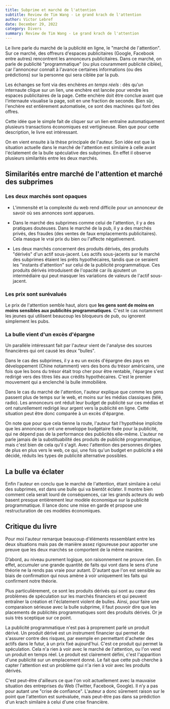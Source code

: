 ```yaml
---
title: Subprime et marché de l'attention
subtitle: Review de Tim Wang - Le grand krach de l'attention
author: Victor Lebref
date: December 29, 2022
category: Divers
summary: Review de Tim Wang - Le grand krach de l'attention
---
```


Le livre parle du marché de la publicité en ligne, le "marché de l'attention". Sur ce marché, des offreurs d'espaces publicitaires (Google, Facebook entre autres) rencontrent les annonceurs publicitaires. Dans ce marché, on parle de publicité "programmatique" (ou plus couramment publicité ciblée), car l'annonceur connaît à l'avance certaines informations (ou des prédictions) sur la personne qui sera ciblée par la pub. 

Les échanges se font via des enchères _en temps réels_ : dès qu'un internaute clique sur un lien, une enchère est lancée pour vendre les espaces publicitaires de la page. Cette enchère doit être conclue avant que l'internaute visualise la page, soit en une fraction de seconde. Bien sûr, l'enchère est entièrement automatisée, ce sont des machines qui font des offres. 

Cette idée que le simple fait de cliquer sur un lien entraîne automatiquement plusieurs transactions économiques est vertigineuse. Rien que pour cette description, le livre est intéressant. 

On en vient ensuite à la thèse principale de l'auteur. Son idée est que la situation actuelle dans le marché de l'attention est similaire à celle avant l'éclatement de la bulle spéculative des subprimes. En effet il observe plusieurs similarités entre les deux marchés.

## Similarités entre marché de l'attention et marché des subprimes

###  **Les deux marchés sont opaques**

  * L'immensité et la complexité du web rend difficile pour un annonceur de savoir où ses annonces sont apparues. 

  * Dans le marché des subprimes comme celui de l'attention, il y a des pratiques douteuses. Dans le marché de la pub, il y a des marchés privés, des fraudes (des ventes de faux emplacements publicitaires). Cela masque le vrai prix du bien ou l'affecte négativement. 

  * Les deux marchés concernent des produits dérivés, des produits "dérivés" d'un actif sous-jacent. Les actifs sous-jacents sur le marché des subprimes étaient les prêts hypothécaires, tandis que ce seraient les "instants d'attention" sur celui de la publicité programmatique. Ces produits dérivés introduisent de l'opacité car ils ajoutent un intermédiaire qui peut masquer les variations de valeurs de l'actif sous-jacent.




###  **Les prix sont surévalués**

Le prix de l'attention semble haut, alors que **les gens sont de moins en moins sensibles aux publicités programmatiques**. C'est le cas notamment les jeunes qui utilisent beaucoup les bloqueurs de pub, ou ignorent simplement les pubs.

###  **La bulle vient d'un excès d'épargne**

Un parallèle intéressant fait par l'auteur vient de l'analyse des sources financières qui ont causé les deux "bulles". 

Dans le cas des subprimes, il y a eu un excès d'épargne des pays en développement (Chine notamment) vers des bons du trésor américains, une fois que les bons du trésor était trop cher pour être rentable, l'épargne s'est redirigé vers des titres liés aux crédits hypothécaires. C'est le premier mouvement qui a enclenché la bulle immobilière. 

Dans le cas du marché de l'attention, l'auteur explique que comme les gens passent plus de temps sur le web, et moins sur les médias classiques (télé, radio). Les annonceurs ont réduit leur budget de publicité sur ces médias et ont naturellement redirigé leur argent vers la publicité en ligne. Cette situation peut être donc comparée à un excès d'épargne. 

On note que pour que cela tienne la route, l'auteur fait l'hypothèse implicite que les annonceurs ont une enveloppe budgétaire fixée pour la publicité, qui ne dépend pas de la performance des publicités elle-même. L'auteur ne parle jamais de la substituabilité des produits de publicité programmatique, mais c'est bien de cela qu'il s'agit. Avec l'attention des personnes dirigées de plus en plus vers le web, ce qui, une fois qu'un budget en publicité a été décidé, réduits les types de publicité alternative possibles.

##  **La bulle va éclater**

Enfin l'auteur en conclu que le marché de l'attention, étant similaire à celui des subprimes, est dans une bulle qui va bientôt éclater. Il montre bien comment cela serait lourd de conséquences, car les grands acteurs du web basent presque entièrement leur modèle économique sur la publicité programmatique. Il lance donc une mise en garde et propose une restructuration de ces modèles économiques. 

## **Critique du livre**

Pour moi l'auteur remarque beaucoup d'éléments ressemblant entre les deux situations mais pas de manière assez rigoureuse pour apporter une preuve que les deux marchés se comportent de la même manière. 

D’abord, au niveau purement logique, son raisonnement ne prouve rien. En effet, accumuler une grande quantité de faits qui vont dans le sens d'une théorie ne la rends pas vraie pour autant. D'autant que l'on est sensible au biais de confirmation qui nous amène à voir uniquement les faits qui confirment notre théorie.

Plus particulièrement, ce sont les produits dérivés qui sont au cœur des problèmes de spéculation sur les marchés financiers et qui peuvent entraîner la création et l'éclatement violent de bulles. Ainsi, pour faire une comparaison sérieuse avec la bulle subprime, il faut pouvoir dire que les placements de publicités programmatiques sont des produits dérivés. Or je suis très sceptique sur ce point. 

La publicité programmatique n'est pas à proprement parlé un produit dérivé. Un produit dérivé est un instrument financier qui permet de s'assurer contre des risques, par exemple en permettant d'acheter des actifs dans le futur, à un prix fixé aujourd'hui. C'est ce produit qui permet la spéculation. Cela n'a rien à voir avec le marché de l'attention, ou l'on vend un produit en temps réel. Le produit est clairement défini, c'est l'apparition d'une publicité sur un emplacement donné. Le fait que cette pub cherche à capter l'attention est un problème qui n'a rien à voir avec les produits dérivés. 

C'est peut-être d'ailleurs ce que l'on voit actuellement avec la mauvaise situation des entreprises du Web (Twitter, Facebook, Google). Il n’y a pas pour autant une "crise de confiance". L'auteur a donc sûrement raison sur le point que l'attention est surévaluée, mais peut-être pas dans sa prédiction d'un krach similaire à celui d'une crise financière.
